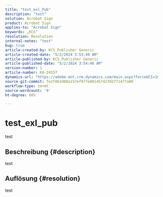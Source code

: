 ```yaml
---
title: "test_exl_Pub"
description: "test"
solution: Acrobat Sign
product: Acrobat Sign
applies-to: "Acrobat Sign"
keywords: „KCS“
resolution: Resolution
internal-notes: "test"
bug: true
article-created-by: KCS_Publisher Generic
article-created-date: "5/2/2024 3:53:49 AM"
article-published-by: KCS_Publisher Generic
article-published-date: "5/2/2024 3:54:46 AM"
version-number: 1
article-number: KA-24157
dynamics-url: "https://adobe-ent.crm.dynamics.com/main.aspx?forceUCI=1&pagetype=entityrecord&etn=knowledgearticle&id=bade7d90-3708-ef11-9f8a-6045bd006b25"
source-git-commit: fe2f863d08a157ef977e89145742392771477a00
workflow-type: tm+mt
source-wordcount: '9'
ht-degree: 66%

---
```


# test_exl_pub


test

## Beschreibung {#description}

test

## Auflösung {#resolution}


test
